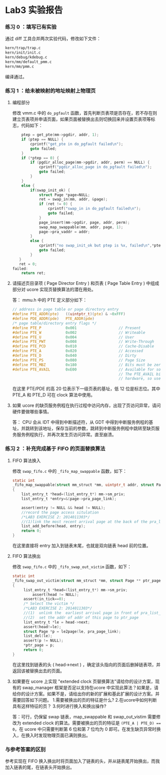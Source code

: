 # Lab3 实验报告

### 练习 0 ：填写已有实验

通过 diff 工具合并两次实验代码，修改如下文件：
```bash
kern/trap/trap.c
kern/init/init.c
kern/debug/kdebug.c
kern/mm/default_pmm.c
kern/mm/pmm.c
```
编译通过。

### 练习 1 ：给未被映射的地址映射上物理页

1. 编程部分

    修改 vmm.c 中的 `do_pgfault` 函数，首先判断页表项是否存在，若不存在则建立页表项并申请页面，如果页面被替换出去则切换回来并设置页表项等标志，代码如下：
	```c
		ptep = get_pte(mm->pgdir, addr, 1);
		if (ptep == NULL) {
			cprintf("get_pte in do_pgfault failed\n");
			goto failed;
		}    
		if (*ptep == 0) { 
			if (pgdir_alloc_page(mm->pgdir, addr, perm) == NULL) {
				cprintf("pgdir_alloc_page in do_pgfault failed\n");
				goto failed;
			}
		}
		else {
			if(swap_init_ok) {
				struct Page *page=NULL;
				ret = swap_in(mm, addr, &page);
				if (ret != 0) {
					cprintf("swap_in in do_pgfault failed\n");
					goto failed;
				}    
				page_insert(mm->pgdir, page, addr, perm);
				swap_map_swappable(mm, addr, page, 1);
				page->pra_vaddr = addr;
			}
			else {
				cprintf("no swap_init_ok but ptep is %x, failed\n",*ptep);
				goto failed;
			}
	   }
	   ret = 0;
	failed:
		return ret;
	```

2. 请描述页目录项 ( Page Director Entry ) 和页表 ( Page Table Entry ) 中组成部分对 ucore 实现页替换算法的潜在用处。

    答： mmu.h 中的 PTE 定义部分如下：
	```c
	// address in page table or page directory entry
	#define PTE_ADDR(pte)   ((uintptr_t)(pte) & ~0xFFF)
	#define PDE_ADDR(pde)   PTE_ADDR(pde)
	/* page table/directory entry flags */
	#define PTE_P           0x001                   // Present
	#define PTE_W           0x002                   // Writeable
	#define PTE_U           0x004                   // User
	#define PTE_PWT         0x008                   // Write-Through
	#define PTE_PCD         0x010                   // Cache-Disable
	#define PTE_A           0x020                   // Accessed
	#define PTE_D           0x040                   // Dirty
	#define PTE_PS          0x080                   // Page Size
	#define PTE_MBZ         0x180                   // Bits must be zero
	#define PTE_AVAIL       0xE00                   // Available for software use
													// The PTE_AVAIL bits aren't used by the kernel or interpreted by the
													// hardware, so user processes are allowed to set them arbitrarily.
	```

    在这里 PTE/PDE 的高 20 位表示下一级页表的基址，低 12 位是标志位。其中 PTE\_A 和 PTE\_D 可在 clock 算法中使用。

3. 如果 ucore 的缺页服务例程在执行过程中访问内存，出现了页访问异常，请问硬件要做哪些事情。

    答： CPU 会从 IDT 中得到中断描述符，从 GDT 中得到中断服务例程的基址，并跳转到该地址，保存当前的参数，跳转到中断服务例程中跳转至缺页服务服务例程执行，并再次发生页访问异常。直至崩溃。
    
### 练习 2 ：补充完成基于 FIFO 的页面替换算法

1. FIFO 算法换入

	修改 `swap_fifo.c` 中的 `_fifo_map_swappable` 函数，如下：
    ```c
    static int
	_fifo_map_swappable(struct mm_struct *mm, uintptr_t addr, struct Page *page, int swap_in)
	{
		list_entry_t *head=(list_entry_t*) mm->sm_priv;
		list_entry_t *entry=&(page->pra_page_link);

		assert(entry != NULL && head != NULL);
		//record the page access situlation
		/*LAB3 EXERCISE 2: 2014011303*/ 
		//(1)link the most recent arrival page at the back of the pra_list_head qeueue.
		list_add_before(head, entry);
		return 0;
	}
    ```

    在这里直接将 entry 加入到链表末尾，也就是双向链表 head 前的位置。

2. FIFO 算法换出
    
	修改 `swap_fifo.c` 中的 `_fifo_swap_out_victim` 函数，如下：
    ```c
	static int
	_fifo_swap_out_victim(struct mm_struct *mm, struct Page ** ptr_page, int in_tick)
	{
		 list_entry_t *head=(list_entry_t*) mm->sm_priv;
			 assert(head != NULL);
		 assert(in_tick==0);
		 /* Select the victim */
		 /*LAB3 EXERCISE 2: 2014011303*/ 
		 //(1)  unlink the  earliest arrival page in front of pra_list_head qeueue
		 //(2)  set the addr of addr of this page to ptr_page
		 list_entry_t *le = head->next;
		 assert(head!=le);
		 struct Page *p = le2page(le, pra_page_link);
		 list_del(le);
		 assert(p != NULL);
		 *ptr_page = p;
		 return 0;
	}
	```

	在这里找到链表的头 ( head->next ) ，确定该头指向的页面后删掉链表项，并返回该被替换出去的页面。

3. 如果要在 ucore 上实现 "extended clock 页替换算法"请给你的设计方案，现有的 swap_manager 框架是否足以支持在ucore 中实现此算法？如果是，请给你的设计方案。如果不是，请给出你的新的扩展和基此扩展的设计方案。并需要回答如下问题。
	1.需要被换出的页的特征是什么?
	2.在ucore中如何判断具有这样特征的页？
	3.何时进行换入和换出操作?

	答：可行，仍保留 swap 链表，map_swappable 和 swap_out_vistim 需要修改为 extended clock 的算法。需要被换出的页的特征是 `(PTE_A | PTE_D) == 0`，在 ucore 中只需要判断第 6 位和第 7 位均为 0 即可。在发生缺页异常时换入，在换入时发现物理页面已满则换出。
	
### 与参考答案的区别
参考实现在 FIFO 换入换出时将页面加入了链表的头，并从链表尾开始换出，而我加入链表的尾，在链表头开始换出。